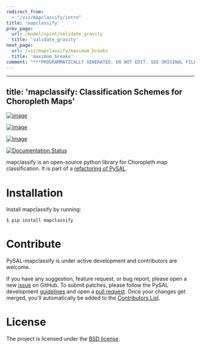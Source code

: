 ```yaml
---
redirect_from:
  - "/viz/mapclassify/intro"
title: 'mapclassify'
prev_page:
  url: /model/spint/validate_gravity
  title: 'validate_gravity'
next_page:
  url: /viz/mapclassify/maximum_breaks
  title: 'maximum_breaks'
comment: "***PROGRAMMATICALLY GENERATED, DO NOT EDIT. SEE ORIGINAL FILES IN /content***"
---
```

---
title: 'mapclassify: Classification Schemes for Choropleth Maps'
---

[![image](https://api.travis-ci.org/pysal/mapclassify.svg)](https://travis-ci.org/pysal/mapclassify)

[![image](https://badge.fury.io/py/mapclassify.svg)](https://badge.fury.io/py/mapclassify)

[![image](https://zenodo.org/badge/88918063.svg)](https://zenodo.org/badge/latestdoi/88918063)

[![Documentation Status](https://readthedocs.org/projects/mapclassify/badge/?version=latest)](https://mapclassify.readthedocs.io/en/latest/?badge=latest)

mapclassify is an open-source python library for Choropleth map
classification. It is part of a [refactoring of
PySAL](https://github.com/pysal/pysal/wiki/PEP-13:-Refactor-PySAL-Using-Submodules).

Installation
============

Install mapclassify by running:

    $ pip install mapclassify

Contribute
==========

PySAL-mapclassify is under active development and contributors are
welcome.

If you have any suggestion, feature request, or bug report, please open
a new [issue](https://github.com/pysal/mapclassify/issues) on GitHub. To
submit patches, please follow the PySAL development
[guidelines](http://pysal.readthedocs.io/en/latest/developers/index.html)
and open a [pull request](https://github.com/pysal/mapclassify). Once
your changes get merged, you'll automatically be added to the
[Contributors
List](https://github.com/pysal/mapclassify/graphs/contributors).

License
=======

The project is licensed under the [BSD
license](https://github.com/pysal/mapclassify/blob/master/LICENSE.txt).
